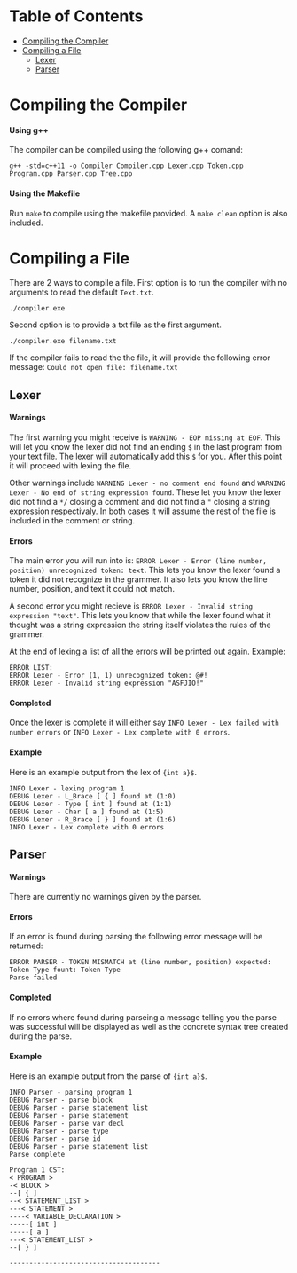 # Table of Contents

- [Compiling the Compiler](https://github.com/alykkehoy/Compilers#compiling-the-compiler)
- [Compiling a File](https://github.com/alykkehoy/Compilers#compiling-a-file)
  - [Lexer](https://github.com/alykkehoy/Compilers#lexer)
  - [Parser](https://github.com/alykkehoy/Compilers#parser)

# Compiling the Compiler
#### Using g++
The compiler can be compiled using the following g++ comand:

`g++ -std=c++11 -o Compiler Compiler.cpp Lexer.cpp Token.cpp Program.cpp Parser.cpp Tree.cpp`

#### Using the Makefile
Run `make` to compile using the makefile provided. A `make clean` option is also included.

# Compiling a File

There are 2 ways to compile a file.
First option is to run the compiler with no arguments to read the default `Text.txt`.
```
./compiler.exe
```
Second option is to provide a txt file as the first argument.
```
./compiler.exe filename.txt
```
If the compiler fails to read the the file, it will provide the following error message: `Could not open file: filename.txt`
## Lexer
#### Warnings
The first warning you might receive is `WARNING - EOP missing at EOF`. This will let you know the lexer did not find an ending `$` in the last program from your text file. The lexer will automatically add this `$` for you. After this point it will proceed with lexing the file.

Other warnings include `WARNING Lexer - no comment end found` and `WARNING Lexer - No end of string expression found`. These let you know the lexer did not find a `*/` closing a comment and did not find a `"` closing a string expression respectivaly. In both cases it will assume the rest of the file is included in the comment or string.

#### Errors
The main error you will run into is: `ERROR Lexer - Error (line number, position) unrecognized token: text`. This lets you know the lexer found a token it did not recognize in the grammer. It also lets you know the line number, position, and text it could not match.

A second error you might recieve is `ERROR Lexer - Invalid string expression "text"`. This lets you know that while the lexer found what it thought was a string expression the string itself violates the rules of the grammer.

At the end of lexing a list of all the errors will be printed out again. Example:
```
ERROR LIST:
ERROR Lexer - Error (1, 1) unrecognized token: @#!
ERROR Lexer - Invalid string expression "ASFJIO!"
```

#### Completed
Once the lexer is complete it will either say `INFO Lexer - Lex failed with number errors` or `INFO Lexer - Lex complete with 0 errors`.

#### Example
Here is an example output from the lex of `{int a}$`.
```
INFO Lexer - lexing program 1
DEBUG Lexer - L_Brace [ { ] found at (1:0)
DEBUG Lexer - Type [ int ] found at (1:1)
DEBUG Lexer - Char [ a ] found at (1:5)
DEBUG Lexer - R_Brace [ } ] found at (1:6)
INFO Lexer - Lex complete with 0 errors
```

## Parser
#### Warnings
There are currently no warnings given by the parser.
#### Errors
If an error is found during parsing the following error message will be returned:
```
ERROR PARSER - TOKEN MISMATCH at (line number, position) expected: Token Type fount: Token Type
Parse failed
```
#### Completed
If no errors where found during parseing a message telling you the parse was successful will be displayed as well as the concrete syntax tree created during the parse.

#### Example
Here is an example output from the parse of `{int a}$`.
```
INFO Parser - parsing program 1
DEBUG Parser - parse block
DEBUG Parser - parse statement list
DEBUG Parser - parse statement
DEBUG Parser - parse var decl
DEBUG Parser - parse type
DEBUG Parser - parse id
DEBUG Parser - parse statement list
Parse complete

Program 1 CST:
< PROGRAM >
-< BLOCK >
--[ { ]
--< STATEMENT_LIST >
---< STATEMENT >
----< VARIABLE_DECLARATION >
-----[ int ]
-----[ a ]
---< STATEMENT_LIST >
--[ } ]

--------------------------------------
```
